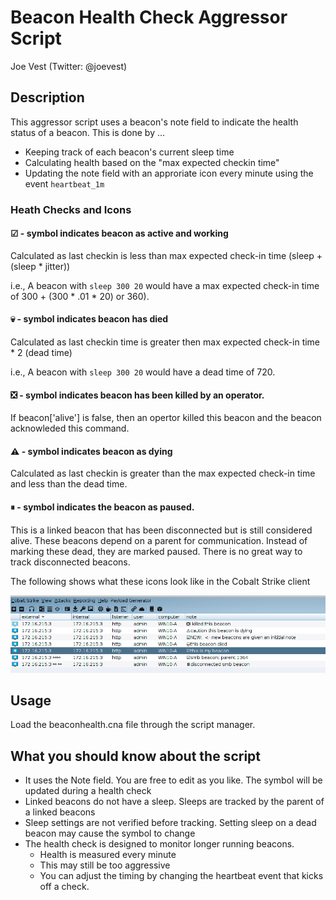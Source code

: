# Beacon Health Check Aggressor Script

Joe Vest (Twitter: @joevest)

## Description

This aggressor script uses a beacon's note field to indicate the health status of a beacon. This is done by ...

- Keeping track of each beacon's current sleep time
- Calculating health based on the "max expected checkin time"
- Updating the note field with an approriate icon every minute using the event `heartbeat_1m`

### Heath Checks and Icons

#### ☑ - symbol indicates beacon as active and working

Calculated as last checkin is less than max expected check-in time (sleep + (sleep * jitter))

i.e., A beacon with `sleep 300 20` would have a max expected check-in time of 300 + (300 * .01 * 20) or 360). 

#### 💀 - symbol indicates beacon has died

Calculated as last checkin time is greater then max expected check-in time * 2 (dead time)

i.e., A beacon with `sleep 300 20` would have a dead time of 720. 

#### ❎ - symbol indicates beacon has been killed by an operator.

If beacon['alive'] is false, then an opertor killed this beacon and the beacon acknowleded this command.

#### ⚠ - symbol indicates beacon as dying

Calculated as last checkin is greater than the max expected check-in time and less than the dead time. 

#### ⏸ - symbol indicates the beacon as paused. 

This is a linked beacon that has been disconnected but is still considered alive. These beacons depend on a parent for communication. Instead of marking these dead, they are marked paused. There is no great way to track disconnected beacons.

The following shows what these icons look like in the Cobalt Strike client

![](beacon_health_status.png)

## Usage

Load the beaconhealth.cna file through the script manager.

## What you should know about the script

- It uses the Note field. You are free to edit as you like. The symbol will be updated during a health check
- Linked beacons do not have a sleep. Sleeps are tracked by the parent of a linked beacons
- Sleep settings are not verified before tracking. Setting sleep on a dead beacon may cause the symbol to change
- The health check is designed to monitor longer running beacons.
  - Health is measured every minute
  - This may still be too aggressive
  - You can adjust the timing by changing the heartbeat event that kicks off a check.